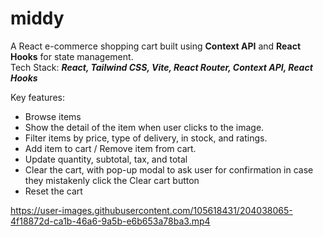 # middy
A React e-commerce shopping cart built using **Context API** and **React Hooks** for state management.  
Tech Stack: ***React, Tailwind CSS, Vite, React Router, Context API, React Hooks***

Key features:  
- Browse items
- Show the detail of the item when user clicks to the image.
- Filter items by price, type of delivery, in stock, and ratings.
- Add item to cart / Remove item from cart.
- Update quantity, subtotal, tax, and total
- Clear the cart, with pop-up modal to ask user for confirmation in case they mistakenly click the Clear cart button
- Reset the cart




https://user-images.githubusercontent.com/105618431/204038065-4f18872d-ca1b-46a6-9a5b-e6b653a78ba3.mp4








